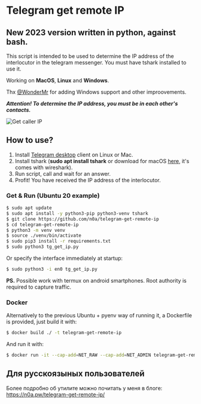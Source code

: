 # Telegram get remote IP

## New 2023 version written in python, against bash.

This script is intended to be used to determine the IP address of the interlocutor in the telegram messenger. 
You must have tshark installed to use it.

Working on **MacOS**, **Linux** and **Windows**.

Thx [@WonderMr](https://github.com/WonderMr) for adding Windows support and other improovements.

***Attention! To determine the IP address, you must be in each other's contacts.***

![Get caller IP](https://i.imgur.com/thW5I0x.png)
## How to use?

1. Install [Telegram desktop](https://desktop.telegram.org/) client on Linux or Mac.
2. Install tshark (**sudo apt install tshark** or download for macOS [here](https://www.wireshark.org/download.html), it's comes with wireshark).
3. Run script, call and wait for an answer.
4. Profit! You have received the IP address of the interlocutor.

### Get & Run (Ubuntu 20 example)

```sh
$ sudo apt update
$ sudo apt install -y python3-pip python3-venv tshark
$ git clone https://github.com/n0a/telegram-get-remote-ip
$ cd telegram-get-remote-ip
$ python3 -m venv venv
$ source ./venv/bin/activate
$ sudo pip3 install -r requirements.txt
$ sudo python3 tg_get_ip.py
```

Or specify the interface immediately at startup:

```sh
$ sudo python3 -i en0 tg_get_ip.py
```

**PS.** Possible work with termux on android smartphones. Root authority is required to capture traffic.


### Docker
Alternatively to the previous Ubuntu + pyenv way of running it, a Dockerfile is provided, just build it with:

```sh
$ docker build ./ -t telegram-get-remote-ip
```

And run it with:

```sh
$ docker run -it --cap-add=NET_RAW --cap-add=NET_ADMIN telegram-get-remote-ip
```

## Для русскоязыных пользователей

Более подробно об утилите можно почитать у меня в блоге: https://n0a.pw/telegram-get-remote-ip/

